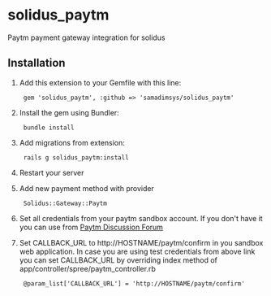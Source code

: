 # solidus_paytm
Paytm payment gateway integration for solidus

## Installation

1. Add this extension to your Gemfile with this line:

        gem 'solidus_paytm', :github => 'samadimsys/solidus_paytm'

2. Install the gem using Bundler:

        bundle install

3. Add migrations from extension:

        rails g solidus_paytm:install

4. Restart your server

5. Add new payment method with provider

        Solidus::Gateway::Paytm

6. Set all credentials from your paytm sandbox account. If you don't have it you can use from [Paytm Discussion Forum](http://paywithpaytm.com/developer/discussion/topic/sandbox-test-credentials-for-testing-paytm-solutions/)

7. Set CALLBACK_URL to http://HOSTNAME/paytm/confirm in you sandbox web application. In case you are using test credentials from above link you can set CALLBACK_URL by overriding index method of app/controller/spree/paytm_controller.rb

        @param_list['CALLBACK_URL'] = 'http://HOSTNAME/paytm/confirm'
